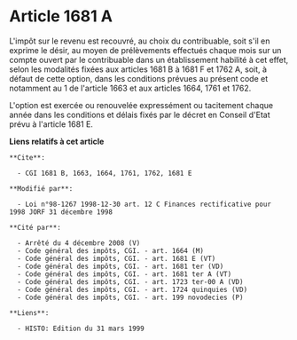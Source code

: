 # Article 1681 A

L'impôt sur le revenu est recouvré, au choix du contribuable, soit s'il en exprime le désir, au moyen de prélèvements
effectués chaque mois sur un compte ouvert par le contribuable dans un établissement habilité à cet effet, selon les
modalités fixées aux articles 1681 B à 1681 F et 1762 A, soit, à défaut de cette option, dans les conditions prévues au
présent code et notamment au 1 de l'article 1663 et aux articles 1664, 1761 et 1762.

L'option est exercée ou renouvelée expressément ou tacitement chaque année dans les conditions et délais fixés par le décret
en Conseil d'Etat prévu à l'article 1681 E.

**Liens relatifs à cet article**

	**Cite**:

	  - CGI 1681 B, 1663, 1664, 1761, 1762, 1681 E

	**Modifié par**:

	  - Loi n°98-1267 1998-12-30 art. 12 C Finances rectificative pour 1998 JORF 31 décembre 1998

	**Cité par**:

	  - Arrêté du 4 décembre 2008 (V)
	  - Code général des impôts, CGI. - art. 1664 (M)
	  - Code général des impôts, CGI. - art. 1681 E (VT)
	  - Code général des impôts, CGI. - art. 1681 ter (VD)
	  - Code général des impôts, CGI. - art. 1681 ter A (VT)
	  - Code général des impôts, CGI. - art. 1723 ter-00 A (VD)
	  - Code général des impôts, CGI. - art. 1724 quinquies (VD)
	  - Code général des impôts, CGI. - art. 199 novodecies (P)

	**Liens**:

	  - HISTO: Edition du 31 mars 1999
